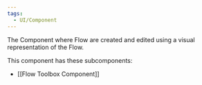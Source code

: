```yaml
---
tags:
  - UI/Component
---
```

The Component where Flow are created and edited using a visual representation of the Flow.

This component has these subcomponents:
* [[Flow Toolbox Component]]
